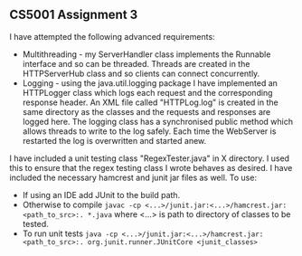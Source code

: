 ## CS5001 Assignment 3

I have attempted the following advanced requirements:
* Multithreading - my ServerHandler class implements the Runnable interface and so can be threaded. Threads are created in the HTTPServerHub class and so clients can connect concurrently.
* Logging - using the java.util.logging package I have implemented an HTTPLogger class which logs each request and the corresponding response header. An XML file called "HTTPLog.log" is created in the same directory as the classes and the requests and responses are logged here. The logging class has a synchronised public method which allows threads to write to the log safely. Each time the WebServer is restarted the log is overwritten and started anew.

I have included a unit testing class "RegexTester.java" in X directory. I used this to ensure that the regex testing class I wrote behaves as desired. I have included the necessary hamcrest and junit jar files as well. To use:
* If using an IDE add JUnit to the build path.
* Otherwise to compile `javac -cp <...>/junit.jar:<...>/hamcrest.jar:<path_to_src>:. *.java` where <...> is path to directory of classes to be tested.
* To run unit tests `java -cp <...>/junit.jar:<...>/hamcrest.jar:<path_to_src>:.
org.junit.runner.JUnitCore <junit_classes>`
